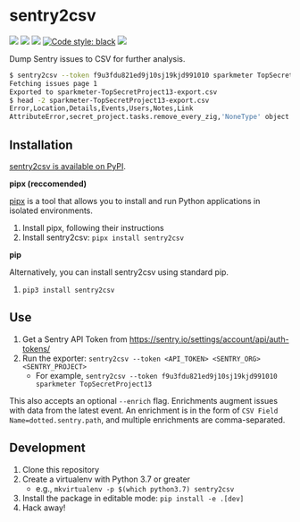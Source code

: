 # sentry2csv

![](https://github.com/sparkmeter/sentry2csv/workflows/lint/badge.svg)
[![](https://img.shields.io/pypi/v/sentry2csv)](https://pypi.org/project/sentry2csv/)
![](https://img.shields.io/pypi/pyversions/sentry2csv)
[![Code style: black](https://img.shields.io/badge/code%20style-black-000000.svg)](https://github.com/psf/black)
[![](https://img.shields.io/pypi/l/sentry2csv)](https://github.com/sparkmeter/sentry2csv/blob/master/LICENSE)

Dump Sentry issues to CSV for further analysis.

```bash
$ sentry2csv --token f9u3fdu821ed9j10sj19kjd991010 sparkmeter TopSecretProject13
Fetching issues page 1
Exported to sparkmeter-TopSecretProject13-export.csv
$ head -2 sparkmeter-TopSecretProject13-export.csv
Error,Location,Details,Events,Users,Notes,Link
AttributeError,secret_project.tasks.remove_every_zig,'NoneType' object has no attribute 'zig_count',12,1,,https://sentry.io/organizations/sparkmeter/issues/129481/
```

## Installation

[sentry2csv is available on PyPI](https://pypi.org/project/sentry2csv/).

**pipx (reccomended)**

[pipx](https://pypi.org/project/pipx/) is a tool that allows you to install and run Python applications in isolated environments.

1. Install pipx, following their instructions
2. Install sentry2csv: `pipx install sentry2csv`

**pip**

Alternatively, you can install sentry2csv using standard pip.

1. `pip3 install sentry2csv`


## Use

1. Get a Sentry API Token from https://sentry.io/settings/account/api/auth-tokens/
2. Run the exporter: `sentry2csv --token <API_TOKEN> <SENTRY_ORG> <SENTRY_PROJECT>`
    * For example, `sentry2csv --token f9u3fdu821ed9j10sj19kjd991010 sparkmeter TopSecretProject13`

This also accepts an optional `--enrich` flag. Enrichments augment issues with data from the latest event.
An enrichment is in the form of `CSV Field Name=dotted.sentry.path`, and multiple enrichments are comma-separated.

## Development
1. Clone this repository
2. Create a virtualenv with Python 3.7 or greater
   * e.g., `mkvirtualenv -p $(which python3.7) sentry2csv`
3. Install the package in editable mode: `pip install -e .[dev]`
4. Hack away!
